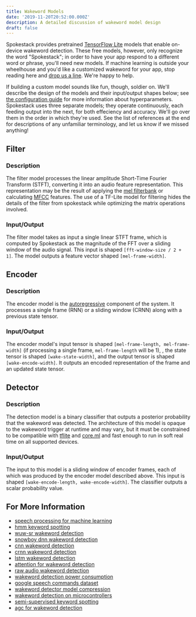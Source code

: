 ```yaml
---
title: Wakeword Models
date: '2019-11-20T20:52:00.000Z'
description: A detailed discussion of wakeword model design
draft: false
---
```


Spokestack provides pretrained [TensorFlow Lite](https://www.tensorflow.org/lite) models that enable on-device wakeword detection. These free models, however, only recognize the word "Spokestack"; in order to have your app respond to a different word or phrase, you'll need new models. If machine learning is outside your wheelhouse and you'd like a customized wakeword for your app, stop reading here and [drop us a line](mailto:hello@spokestack.io). We're happy to help.

If building a custom model sounds like fun, though, soldier on. We'll describe the design of the models and their input/output shapes below; see [the configuration guide](pipeline-configuration) for more information about hyperparameters. Spokestack uses three separate models; they operate continuously, each feeding output into the next, for both effeciency and accuracy. We'll go over them in the order in which they're used. See the list of references at the end for descriptions of any unfamiliar terminology, and let us know if we missed anything!

## Filter

### Description

The filter model processes the linear amplitude Short-Time Fourier Transform (STFT), converting it into an audio feature representation. This representation may be the result of applying the [mel filterbank](https://en.wikipedia.org/wiki/Mel_scale) or calculating [MFCC](https://en.wikipedia.org/wiki/Mel-frequency_cepstrum) features. The use of a TF-Lite model for filtering hides the details of the filter from spokestack while optimizing the matrix operations involved.

### Input/Output

The filter model takes as input a single linear STFT frame, which is computed by Spokestack as the magnitude of the FFT over a sliding window of the audio signal. This input is shaped `[fft-window-size / 2 + 1]`. The model outputs a feature vector shaped `[mel-frame-width]`.

## Encoder

### Description

The encoder model is the [autoregressive](https://en.wikipedia.org/wiki/Autoregressive_model) component of the system. It processes a single frame (RNN) or a sliding window (CRNN) along with a previous state tensor.

### Input/Output

The encoder model's input tensor is shaped `[mel-frame-length, mel-frame-width]` (if processing a single frame, `mel-frame-length` will be 1), , the state tensor is shaped `[wake-state-width]`, and the output tensor is shaped `[wake-encode-width]`. It outputs an encoded representation of the frame and an updated state tensor.

## Detector

### Description

The detection model is a binary classifier that outputs a posterior probability that the wakeword was detected. The architecture of this model is opaque to the wakeword trigger at runtime and may vary, but it must be constrained to be compatible with [tflite](https://www.tensorflow.org/lite/) and [core.ml](https://developer.apple.com/documentation/coreml) and fast enough to run in soft real time on all supported devices.

### Input/Output

The input to this model is a sliding window of encoder frames, each of which was produced by the encoder model described above. This input is shaped `[wake-encode-length, wake-encode-width]`. The classifier outputs a scalar probability value.

## For More Information

- [speech processing for machine learning](https://haythamfayek.com/2016/04/21/speech-processing-for-machine-learning.html)
- [hmm keyword spotting](https://pdfs.semanticscholar.org/5be1/67bb082b32242818b9107fab26070dfcd8d2.pdf)
- [wuw-sr wakeword detection](https://pdfs.semanticscholar.org/0b00/efa192ba2b8e87b0ea02330fe1881ed1457d.pdf)
- [snowboy dnn wakeword detection](https://static.googleusercontent.com/media/research.google.com/en//pubs/archive/42537.pdf)
- [cnn wakeword detection](https://static.googleusercontent.com/media/research.google.com/en//pubs/archive/43969.pdf)
- [crnn wakeword detection](https://arxiv.org/pdf/1703.05390.pdf)
- [lstm wakeword detection](https://diglib.tugraz.at/download.php?id=582ed1a5e0503&location=browse)
- [attention for wakeword detection](https://arxiv.org/pdf/1803.10916.pdf)
- [raw audio wakeword detection](https://m.media-amazon.com/images/G/01/amazon.jobs/2017_ASRU_Paper._CB1198675309_.pdf)
- [wakeword detection power consumption](https://arxiv.org/pdf/1711.00333.pdf)
- [google speech commands dataset](https://research.googleblog.com/2017/08/launching-speech-commands-dataset.html)
- [wakeword detector model compression](https://s3-us-west-2.amazonaws.com/amazon.jobs-public-documents/Model_Compression_applied_to_small-_footprint_keyword_spotting.pdf)
- [wakeword detection on microcontrollers](https://arxiv.org/pdf/1711.07128.pdf)
- [semi-supervised keyword spotting](http://cs229.stanford.edu/proj2016/report/Mahmoud-KeywordSpottingInArabicSpeech-report.pdf.pdf)
- [agc for wakeword detection](https://static.googleusercontent.com/media/research.google.com/ru//pubs/archive/43289.pdf)
